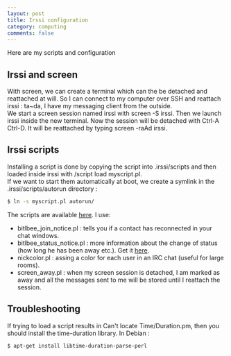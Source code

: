 ```yaml
---
layout: post
title: Irssi configuration
category: computing
comments: false
---
```



Here are my scripts and configuration
<!--more-->

## Irssi and screen
With <ic>screen</ic>, we can create a terminal which can the be
detached and reattached at will. So I can connect to my computer over SSH and reattach
irssi : ta~da, I have my messaging client from the outside.  
We start a screen session named irssi with <ic>screen -S irssi</ic>. Then we launch irssi inside the new terminal. Now the session will be detached with <ic>Ctrl-A Ctrl-D</ic>.  It will be reattached by typing <ic>screen -raAd irssi</ic>.

## Irssi scripts
Installing a script is done by copying the script into <ic>.irssi/scripts</ic> 
and then loaded inside irssi with <ic>/script load
myscript.pl</ic>.  
If we want to start them automatically at boot, we create a symlink in the <ic>.irssi/scripts/autorun</ic> directory :

``` bash
$ ln -s myscript.pl autorun/
```

The scripts are available [here](http://scripts.irssi.org/). I use:

* bitlbee_join_notice.pl : tells you if a contact has reconnected in your chat
  windows.
* bitlbee_status_notice.pl : more information about the change of status (how
  long he has been away etc.). Get it
  [here](http://github.com/msparks/irssiscripts/raw/master/bitlbee_status_notice.pl).
* nickcolor.pl : assing a color for each user in an IRC chat (useful for large
  rooms).
* screen_away.pl : when my screen session is detached, I am marked as away and
  all the messages sent to me will be stored until I reattach the session.

## Troubleshooting
If trying to load a script results in <ic>Can't locate Time/Duration.pm</ic>, 
then you should install the time-duration library.
In Debian : 
``` bash
$ apt-get install libtime-duration-parse-perl
```

